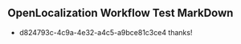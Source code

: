 ## OpenLocalization Workflow Test MarkDown
* d824793c-4c9a-4e32-a4c5-a9bce81c3ce4 thanks!

<!--HONumber=Jul16_HO2-->


